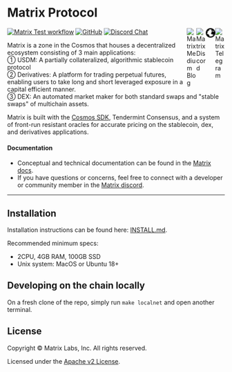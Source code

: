 # Matrix Protocol

<!--  
<p align="center">
 <img src="./matrix-logo.svg" width="300"> 
</p>
<h1 align="center">Matrix Protocol</h1>
-->

[![Matrix Test workflow][go-unit-tests-badge]][go-unit-tests-workflow]
[![GitHub](https://img.shields.io/github/license/matrix-labs/matrix.svg)](https://github.com/NibiruChain/nibiru/blob/master/LICENSE.md)
[![Discord Chat](https://img.shields.io/discord/704389840614981673.svg)][matrix-discord]
[<img align="right" alt="Matrix Telegram" width="22px" src="https://cdn.jsdelivr.net/npm/simple-icons@3.13.0/icons/telegram.svg" />][Telegram]
[<img align="right" alt="Personal Website" width="22px" src="https://raw.githubusercontent.com/iconic/open-iconic/master/svg/globe.svg" />][matrix-website]
[<img align="right" alt="Matrix Discord" width="22px" src="https://cdn.jsdelivr.net/npm/simple-icons@v3/icons/discord.svg" />][matrix-discord] 
[<img align="right" alt="Matrix Medium Blog" width="22px" src="https://cdn.jsdelivr.net/npm/simple-icons@3.13.0/icons/medium.svg" />][Medium]


Matrix is a zone in the Cosmos that houses a decentralized ecosystem  consisting of  3 main applications:  
① USDM: A partially collateralized, algorithmic stablecoin protocol  
② Derivatives: A platform for trading perpetual futures, enabling users to take long and short leveraged exposure in a capital efficient manner.   
③ DEX: An automated market maker for both standard swaps and "stable swaps" of multichain assets.  

Matrix is built with the [Cosmos SDK][cosmos-sdk-repo], Tendermint Consensus, and a system of front-run resistant oracles for accurate pricing on the stablecoin, dex, and derivatives applications. 

#### Documentation 

- Conceptual and technical documentation can be found in the [Matrix docs](https://docs.matrix.io).
- If you have questions or concerns, feel free to connect with a developer or community member in the [Matrix discord][matrix-discord].

[Medium]: example.com
[Telegram]: example.com
[matrix-website]: https://github.com/MatrixDao
[cosmos-sdk-repo]: https://github.com/cosmos/cosmos-sdk
[go-unit-tests-badge]: https://github.com/NibiruChain/nibiru/actions/workflows/go.yml/badge.svg
[go-unit-tests-workflow]: https://github.com/NibiruChain/nibiru/actions/workflows/go.yml
[matrix-twitter]: https://twitter.com/matrix_platform 
[matrix-discord]: https://discord.com/invite/pgArXgAxDD
  

<!--
[![Twitter Follow](https://img.shields.io/twitter/follow/matrix_platform.svg?label=Follow&style=social)][matrix-twitter]
[![version](https://img.shields.io/github/tag/matrix-labs/matrix.svg)](https://github.com/NibiruChain/nibiru/releases/latest)
[![Go Report Card](https://goreportcard.com/badge/github.com/NibiruChain/nibiru)](https://goreportcard.com/report/github.com/NibiruChain/nibiru) 
[![API Reference](https://godoc.org/github.com/NibiruChain/nibiru?status.svg)](https://godoc.org/github.com/NibiruChain/nibiru)
-->

----

## Installation

Installation instructions can be found here: [INSTALL.md](./INSTALL.md).

Recommended minimum specs:
- 2CPU, 4GB RAM, 100GB SSD
- Unix system: MacOS or Ubuntu 18+

## Developing on the chain locally

On a fresh clone of the repo, simply run `make localnet` and open another terminal.  


## License

Copyright © Matrix Labs, Inc. All rights reserved.

Licensed under the [Apache v2 License](LICENSE.md).
